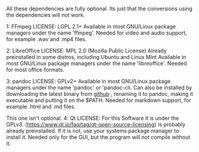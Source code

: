 All these dependencies are fully optional. Its just that the conversions using
the dependencies will not work.

1: FFmpeg
    LICENSE: LGPL 2.1+
    Available in most GNU/Linux package managers under the name
    'ffmpeg'. Needed for video and audio support, for example 
    .wav and .mp4 files.

2: LibreOffice
    LICENSE: MPL 2.0 (Mozilla Public License)
    Already preinstalled in some distros, including Ubuntu and Linux Mint
    Available in most GNU/Linux package managers under the name
    'libreoffice'. Needed for most office formats.

3: pandoc
    LICENSE: GPLv2+
    Available in most GNU/Linux package managers under the name
    'pandoc' or 'pandoc-cli.
    Can also be installed by downloading the latest binary from [github](https://github.com/jgm/pandoc/releases)
    , renaming it to pandoc, making it executable and putting it on the $PATH.
    Needed for markdown support, for
    example .html and .md files.

This one isn't optional.
4: Qt
    LICENSE: For this Software it is under the GPLv3.
    (https://www.qt.io/faq/tag/qt-open-source-licensing)
    Is probably already preinstalled. If it is not, use your
    systems package manager to install it. Needed only for the GUI,
    but the program will not compile without it.
